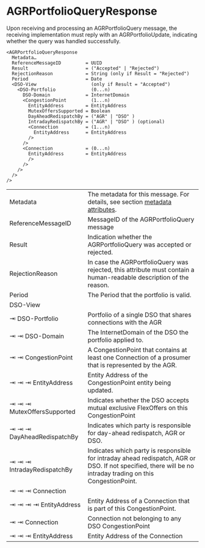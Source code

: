 <!--
SPDX-FileCopyrightText: 2020-2023 Contributors to the Shapeshifter project

SPDX-License-Identifier: Apache-2.0
-->

# AGRPortfolioQueryResponse

Upon receiving and processing an AGRPortfolioQuery message, the receiving implementation must reply with an AGRPortfolioUpdate, indicating whether the query was handled successfully.

```
<AGRPortfolioQueryResponse
  Metadata…
  ReferenceMessageID         = UUID
  Result                     = ("Accepted" | "Rejected")
  RejectionReason            = String (only if Result = "Rejected")
  Period                     = Date
  <DSO-View                    (only if Result = "Accepted")
    <DSO-Portfolio             (0...n)
      DSO-Domain             = InternetDomain
      <CongestionPoint         (1...n)
        EntityAddress        = EntityAddress
        MutexOffersSupported = Boolean
        DayAheadRedispatchBy = ("AGR" | "DSO" )
        IntradayRedispatchBy = ("AGR" | "DSO" ) (optional)
        <Connection          = (1...n)
          EntityAddress      = EntityAddress
        />
      />
      <Connection            = (0...n)
        EntityAddress        = EntityAddress
        />
      />
    />
  />
/>
```

|                            |                                                                                                                                                              |
|----------------------------|--------------------------------------------------------------------------------------------------------------------------------------------------------------|
| Metadata                   | The metadata for this message. For details, see section [metadata attributes](metadata-attributes.md).                                                       |
| ReferenceMessageID         | MessageID of the AGRPortfolioQuery message                                                                                                                   |
| Result                     | Indication whether the AGRPortfolioQuery was accepted or rejected.                                                                                           |
| RejectionReason            | In case the AGRPortfolioQuery was rejected, this attribute must contain a human-readable description of the reason.                                          |
| Period                     | The Period that the portfolio is valid.                                                                                                                      |
| DSO-View                   |                                                                                                                                                              |
| ⇥ DSO-Portfolio            | Portfolio of a single DSO that shares connections with the AGR                                                                                               |
| ⇥ ⇥ DSO-Domain             | The InternetDomain of the DSO the portfolio applied to.                                                                                                      |
| ⇥ ⇥ CongestionPoint        | A CongestionPoint that contains at least one Connection of a prosumer that is represented by the AGR.                                                        |
| ⇥ ⇥ ⇥ EntityAddress        | Entity Address of the CongestionPoint entity being updated.                                                                                                  |
| ⇥ ⇥ ⇥ MutexOffersSupported | Indicates whether the DSO accepts mutual exclusive FlexOffers on this CongestionPoint                                                                        |
| ⇥ ⇥ ⇥ DayAheadRedispatchBy | Indicates which party is responsible for day-ahead redispatch, AGR or DSO.                                                                                   |
| ⇥ ⇥ ⇥ IntradayRedispatchBy | Indicates which party is responsible for intraday ahead redispatch, AGR or DSO. If not specified, there will be no intraday trading on this CongestionPoint. |
| ⇥ ⇥ ⇥ Connection           |                                                                                                                                                              |
| ⇥ ⇥ ⇥ ⇥ EntityAddress      | Entity Address of a Connection that is part of this CongestionPoint.                                                                                         |
| ⇥ ⇥ Connection             | Connection not belonging to any DSO CongestionPoint                                                                                                          |
| ⇥ ⇥ ⇥ EntityAddress        | Entity Address of the Connection                                                                                                                             |
